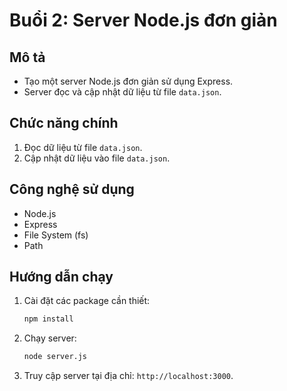 # Buổi 2: Server Node.js đơn giản

## Mô tả
- Tạo một server Node.js đơn giản sử dụng Express.
- Server đọc và cập nhật dữ liệu từ file `data.json`.

## Chức năng chính
1. Đọc dữ liệu từ file `data.json`.
2. Cập nhật dữ liệu vào file `data.json`.

## Công nghệ sử dụng
- Node.js
- Express
- File System (fs)
- Path

## Hướng dẫn chạy
1. Cài đặt các package cần thiết:
   ```cmd
   npm install
   ```
2. Chạy server:
   ```cmd
   node server.js
   ```
3. Truy cập server tại địa chỉ: `http://localhost:3000`. 
